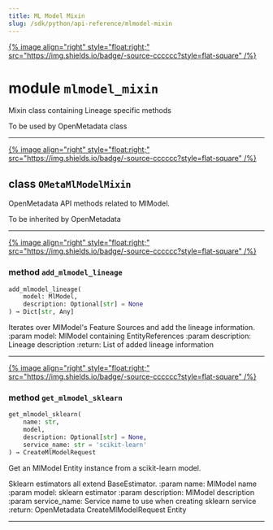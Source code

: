 ```yaml
---
title: ML Model Mixin
slug: /sdk/python/api-reference/mlmodel-mixin
---
```




[{% image align="right" style="float:right;" src="https://img.shields.io/badge/-source-cccccc?style=flat-square" /%}](https://github.com/open-metadata/OpenMetadata/tree/main/ingestion/src/metadata/ingestion/ometa/mixins/mlmodel_mixin.py#L0")

# module `mlmodel_mixin`
Mixin class containing Lineage specific methods 

To be used by OpenMetadata class 



---

[{% image align="right" style="float:right;" src="https://img.shields.io/badge/-source-cccccc?style=flat-square" /%}](https://github.com/open-metadata/OpenMetadata/tree/main/ingestion/src/metadata/ingestion/ometa/mixins/mlmodel_mixin.py#L49")

## class `OMetaMlModelMixin`
OpenMetadata API methods related to MlModel. 

To be inherited by OpenMetadata 




---

[{% image align="right" style="float:right;" src="https://img.shields.io/badge/-source-cccccc?style=flat-square" /%}](https://github.com/open-metadata/OpenMetadata/tree/main/ingestion/src/metadata/ingestion/ometa/mixins/mlmodel_mixin.py#L58")

### method `add_mlmodel_lineage`

```python
add_mlmodel_lineage(
    model: MlModel,
    description: Optional[str] = None
) → Dict[str, Any]
```

Iterates over MlModel's Feature Sources and add the lineage information. :param model: MlModel containing EntityReferences :param description: Lineage description :return: List of added lineage information 

---

[{% image align="right" style="float:right;" src="https://img.shields.io/badge/-source-cccccc?style=flat-square" /%}](https://github.com/open-metadata/OpenMetadata/tree/main/ingestion/src/metadata/ingestion/ometa/mixins/mlmodel_mixin.py#L97")

### method `get_mlmodel_sklearn`

```python
get_mlmodel_sklearn(
    name: str,
    model,
    description: Optional[str] = None,
    service_name: str = 'scikit-learn'
) → CreateMlModelRequest
```

Get an MlModel Entity instance from a scikit-learn model. 

Sklearn estimators all extend BaseEstimator. :param name: MlModel name :param model: sklearn estimator :param description: MlModel description :param service_name: Service name to use when creating sklearn service :return: OpenMetadata CreateMlModelRequest Entity 




---


